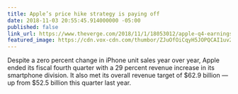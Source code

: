 ```yaml
---
title: Apple’s price hike strategy is paying off
date: 2018-11-03 20:55:45.914000000 -05:00
published: false
link_url: https://www.theverge.com/2018/11/1/18053012/apple-q4-earnings-report-iphone-ipad-macbook-price-bump
featured_image: https://cdn.vox-cdn.com/thumbor/ZJuOfOiCqyH5JOPQCAI1uv2pV9w=/0x146:2040x1214/fit-in/1200x630/cdn.vox-cdn.com/uploads/chorus_asset/file/13107479/jbareham_180917_2948_0212_02.jpg
---
```


Despite a zero percent change in iPhone unit sales year over year, Apple ended its fiscal fourth quarter with a 29 percent revenue increase in its smartphone division. It also met its overall revenue target of $62.9 billion — up from $52.5 billion this quarter last year.